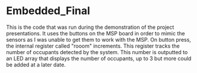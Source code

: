 # Embedded_Final
This is the code that was run during the demonstration of the project presentations. It uses the buttons on the MSP board in order to mimic the sensors as I was unable to get them to work with the MSP. On button press, the internal register called "rooom" increments. This register tracks the number of occupants detected by the system. This number is outputted to an LED array that displays the number of occupants, up to 3 but more could be added at a later date. 
